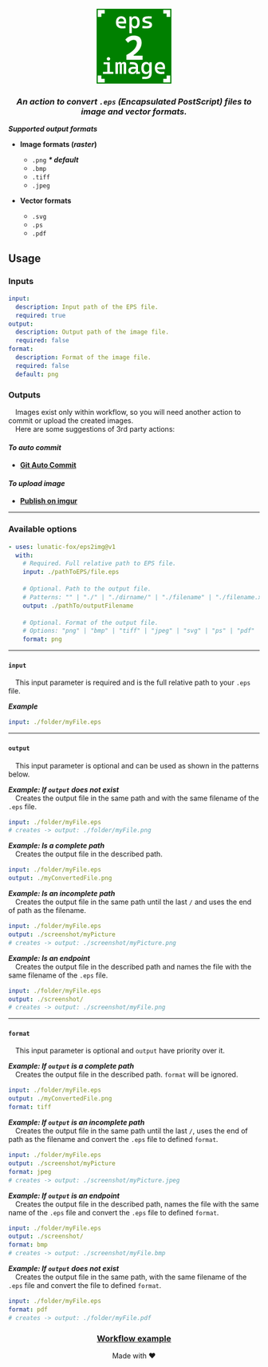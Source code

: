 <div align="center">

  ![EPS 2 Image](./.github/workflows/logo.png)

  ### *An action to convert `.eps` (Encapsulated PostScript) files to image and vector formats.*

</div>

***Supported output formats***
- **Image formats (*raster*)**
  - `.png` ***\* default***
  - `.bmp`
  - `.tiff`
  - `.jpeg`

- **Vector formats**
  - `.svg`
  - `.ps`
  - `.pdf`

## Usage
### Inputs
```yaml
input:
  description: Input path of the EPS file.
  required: true
output:
  description: Output path of the image file.
  required: false
format:
  description: Format of the image file.
  required: false
  default: png
```

### Outputs
&emsp;Images exist only within workflow, so you will need another action to commit or upload the created images.\
&emsp;Here are some suggestions of 3rd party actions:

#### *To auto commit*
- [**Git Auto Commit**](https://github.com/marketplace/actions/git-auto-commit)

#### *To upload image*
- [**Publish on imgur**](https://github.com/marketplace/actions/publish-on-imgur)

---
### Available options
```yaml
- uses: lunatic-fox/eps2img@v1
  with:
    # Required. Full relative path to EPS file.
    input: ./pathToEPS/file.eps

    # Optional. Path to the output file.
    # Patterns: "" | "./" | "./dirname/" | "./filename" | "./filename.xyz"
    output: ./pathTo/outputFilename

    # Optional. Format of the output file.
    # Options: "png" | "bmp" | "tiff" | "jpeg" | "svg" | "ps" | "pdf"
    format: png
```
---

#### `input`
&emsp;This input parameter is required and is the full relative path to your `.eps` file.

***Example***
```yaml
input: ./folder/myFile.eps
```
---
#### `output`
&emsp;This input parameter is optional and can be used as shown in the patterns below.

***Example: If `output` does not exist***\
&emsp;Creates the output file in the same path and with the same filename of the `.eps` file.
```yaml
input: ./folder/myFile.eps
# creates -> output: ./folder/myFile.png 
```

***Example: Is a complete path***\
&emsp;Creates the output file in the described path.
```yaml
input: ./folder/myFile.eps
output: ./myConvertedFile.png 
```

***Example: Is an incomplete path***\
&emsp;Creates the output file in the same path until the last `/` and uses the end of path as the filename.
```yaml
input: ./folder/myFile.eps
output: ./screenshot/myPicture
# creates -> output: ./screenshot/myPicture.png 
```

***Example: Is an endpoint***\
&emsp;Creates the output file in the described path and names the file with the same filename of the `.eps` file.
```yaml
input: ./folder/myFile.eps
output: ./screenshot/
# creates -> output: ./screenshot/myFile.png 
```
---
#### `format`
&emsp;This input parameter is optional and `output` have priority over it.

***Example: If `output` is a complete path***\
&emsp;Creates the output file in the described path. `format` will be ignored.
```yaml
input: ./folder/myFile.eps
output: ./myConvertedFile.png
format: tiff
```

***Example: If `output` is an incomplete path***\
&emsp;Creates the output file in the same path until the last `/`, uses the end of path as the filename and convert the `.eps` file to defined `format`.
```yaml
input: ./folder/myFile.eps
output: ./screenshot/myPicture
format: jpeg
# creates -> output: ./screenshot/myPicture.jpeg
```

***Example: If `output` is an endpoint***\
&emsp;Creates the output file in the described path, names the file with the same name of the `.eps` file and convert the `.eps` file to defined `format`.
```yaml
input: ./folder/myFile.eps
output: ./screenshot/
format: bmp
# creates -> output: ./screenshot/myFile.bmp 
```

***Example: If `output` does not exist***\
&emsp;Creates the output file in the same path, with the same filename of the `.eps` file and convert the file to defined `format`.
```yaml
input: ./folder/myFile.eps
format: pdf
# creates -> output: ./folder/myFile.pdf
```

<div align="center">

  ### [Workflow example](./.github/workflows/demo.yml)

  Made with ❤
</div>
